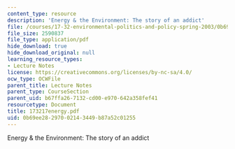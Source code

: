 ```yaml
---
content_type: resource
description: 'Energy & the Environment: The story of an addict'
file: /courses/17-32-environmental-politics-and-policy-spring-2003/0b69ee28297002143449b87a52c01255_173217energy.pdf
file_size: 2590837
file_type: application/pdf
hide_download: true
hide_download_original: null
learning_resource_types:
- Lecture Notes
license: https://creativecommons.org/licenses/by-nc-sa/4.0/
ocw_type: OCWFile
parent_title: Lecture Notes
parent_type: CourseSection
parent_uid: b67ffa26-7132-cd00-e970-642a358fef41
resourcetype: Document
title: 173217energy.pdf
uid: 0b69ee28-2970-0214-3449-b87a52c01255
---
```

Energy & the Environment: The story of an addict